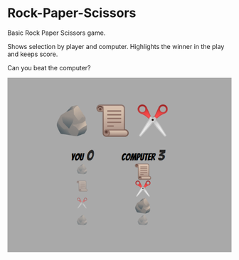 # Rock-Paper-Scissors

Basic Rock Paper Scissors game. 

Shows selection by player and computer. Highlights the winner in the play and keeps score.

Can you beat the computer?

![Rock-Paper-Scissors](https://github.com/whitehatws/Rock-Paper-Scissors/blob/main/rockpaperscissorsexample.png)
